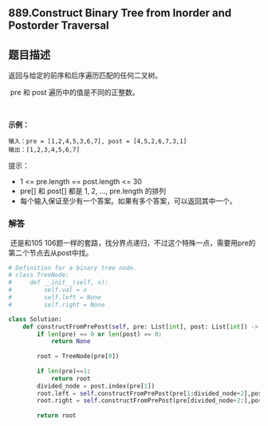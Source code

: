 ## 889.Construct Binary Tree from Inorder and Postorder Traversal

## 题目描述

返回与给定的前序和后序遍历匹配的任何二叉树。

 pre 和 post 遍历中的值是不同的正整数。

 

**示例：**

```
输入：pre = [1,2,4,5,3,6,7], post = [4,5,2,6,7,3,1]
输出：[1,2,3,4,5,6,7]
```



提示：

+ 1 <= pre.length == post.length <= 30
+ pre[] 和 post[] 都是 1, 2, ..., pre.length 的排列
+ 每个输入保证至少有一个答案。如果有多个答案，可以返回其中一个。



### 解答

​	还是和105 106题一样的套路，找分界点递归，不过这个特殊一点，需要用pre的第二个节点去从post中找。

```python
# Definition for a binary tree node.
# class TreeNode:
#     def __init__(self, x):
#         self.val = x
#         self.left = None
#         self.right = None

class Solution:
    def constructFromPrePost(self, pre: List[int], post: List[int]) -> TreeNode:
        if len(pre) == 0 or len(post) == 0:
            return None
        
        root = TreeNode(pre[0])
        
        if len(pre)==1:
            return root
        divided_node = post.index(pre[1])
        root.left = self.constructFromPrePost(pre[1:divided_node+2],post[:divided_node+1])
        root.right = self.constructFromPrePost(pre[divided_node+2:],post[divided_node+1:-1])
        
        return root
```

